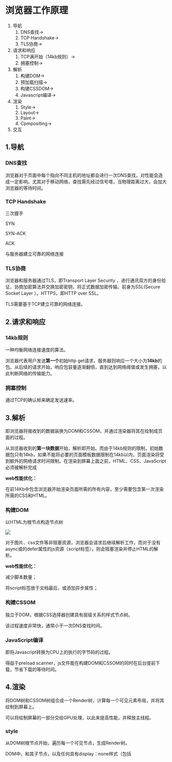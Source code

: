 # 浏览器工作原理

1. 导航
   1. DNS查找->
   2. TCP Handshake->
   3. TLS协商->
2. 请求和响应
   1. TCP满开始（14kb规则）->
   2. 拥塞控制->
3. 解析
   1. 构建DOM->
   2. 预加载扫描->
   3. 构建CSSDOM->
   4. Javascript编译->
4. 渲染
   1. Style->
   2. Layout->
   3. Paint->
   4. Cpmpositing->
5. 交互



## 1.导航

### DNS查找

浏览器对于页面中每个指向不同主机的地址都会进行一次DNS查找，对性能会造成一定影响。尤其对于移动网络，查找需先经过信号塔，当物理距离过大，会加大浏览器的等待时间。



### TCP Handshake

三次握手

SYN

SYN-ACK

ACK

与服务器建立可靠的网络连接



### TLS协商

浏览器和服务器通过TLS，即Transport Layer Security ，进行通讯双方的身份验证，协商加密算法并交换加密密钥，将正式数据加密传输。前身为SSL(Secure Socket Layer ）。HTTPS，即HTTP over SSL。

TLS需要基于TCP建立可靠的网络连接。



## 2.请求和响应

### 14kb规则

一种均衡网络连接速度的算法。

浏览器代表用户发送**第一个**初始http get请求，服务器则响应一个大小为**14kb**的包。从后续的请求开始，响应包容量逐渐翻倍，直到达到网络阈值或发生拥塞，以此判断网络的传输能力。

### 拥塞控制

通过TCP的确认帧来确定发送速率。



## 3.解析

即浏览器将接收到的数据装换为DOM和CSSOM，并通过渲染器将其在绘制成页面的过程。

从浏览器收到的**第一块数据**开始，解析即开始。而由于14kb规则的限制，初始数据包只有14kb，如果不能将必要的页面模板数据限制在14kb以内，页面渲染将受到额外的网络请求时间限制。在渲染到屏幕上面之前，HTML、CSS、JavaScript必须被解析完成

**web性能优化：**

在前14Kb中包含浏览器开始渲染页面所需的所有内容，至少需要包含第一次渲染所需的CSS和HTML。

### 构建DOM

以HTML为根节点构造节点树

![](https://mdn.mozillademos.org/files/16759/DOM.gif)

对于图片、css文件等非阻塞资源，浏览器会请求后继续解析工作，而对于没有async或的defer属性的js资源（script标签），则会阻塞渲染并停止HTML的解析。

**web性能优化：**

减少脚本数量；

将script标签放于文档最后，或添加异步属性；

### 构建CSSOM

独立于DOM，根据CSS选择器创建具有层级关系的样式节点树。

该过程速度非常快，通常小于一次DNS查找时间。

### JavaScript编译

即将Javascript转换为CPU上的执行的字节码的过程。

得益于preload scanner，js文件能在构建DOM和CSSOM的同时在后台提前下载，节省下载的等待时间。



## 4.渲染

将DOM树和CSSOM树组合成一个Render树，计算每一个可见元素布局，并将其绘制到屏幕上。

可以将绘制屏幕的一部分交给GPU处理，以此来提高性能，并释放主线程。

### style

从DOM树根节点开始，遍历每一个可见节点，生成Render树。

DOM中，<head>和其子节点，以及任何具有display：none样式（包括<script>元素）的节点都不会出现在Render树上。而具有`visibility: hidden`的节点会出现在Render树上，并会占用空间。

### layout

从Render树的根节点开始遍历，运行布局计算每个节点的几何体，即确定所有节点的宽、高和位置。

该第一次计算过程称为布局，此后对节点大小和位置的重新计算称为回流。通常，由于图片的异步加载（未定义图片大小），一旦确定图片大小，就会引起回流。

### paint

浏览器将计算的每个可视部分转换为屏幕上的实际像素。

为了确保动画平滑，整个过程，包括计算、回流和控制，必须让浏览器在16.67ms内完成（60帧）。

### composition

元素被分解为多个层绘制，不同层的重叠部分便需要进行合成（composition）。分层，能在一定程度上提高重绘的速度。

web性能优化：

- 在图片加载引起的回流中，如果定义了图像大小，则只需要重新绘制对应的层。否则渲染过程将从布局过程（layout）重新开始。
- 分层以内存管理为代价，不应作为优化策略过渡使用





## 5.交互

”Time to Interactive“（TTI），指从第一个请求导致DNS查找和SSL连接，到页面可交互时所用的时间。这个时间一般在50ms内。

包括主线程在解析、编译和执行Javascript时，仍无法响应用户操作。如果Javascript过于臃肿，TTI可能会超过50ms。


